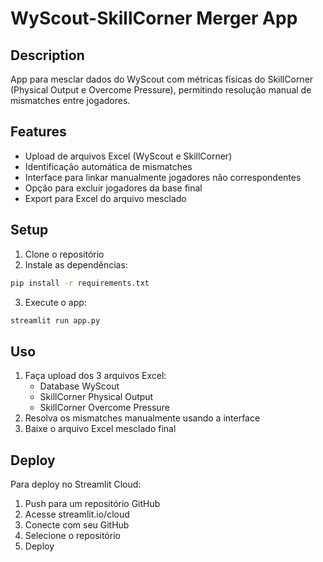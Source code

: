 # WyScout-SkillCorner Merger App

## Description
App para mesclar dados do WyScout com métricas físicas do SkillCorner (Physical Output e Overcome Pressure), permitindo resolução manual de mismatches entre jogadores.

## Features
- Upload de arquivos Excel (WyScout e SkillCorner)
- Identificação automática de mismatches
- Interface para linkar manualmente jogadores não correspondentes
- Opção para excluir jogadores da base final
- Export para Excel do arquivo mesclado

## Setup
1. Clone o repositório
2. Instale as dependências:
```bash
pip install -r requirements.txt
```
3. Execute o app:
```bash
streamlit run app.py
```

## Uso
1. Faça upload dos 3 arquivos Excel:
   - Database WyScout
   - SkillCorner Physical Output
   - SkillCorner Overcome Pressure
2. Resolva os mismatches manualmente usando a interface
3. Baixe o arquivo Excel mesclado final

## Deploy
Para deploy no Streamlit Cloud:
1. Push para um repositório GitHub
2. Acesse streamlit.io/cloud
3. Conecte com seu GitHub
4. Selecione o repositório
5. Deploy